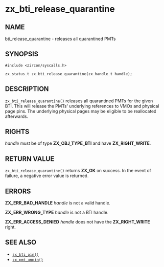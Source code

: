 # zx_bti_release_quarantine

## NAME

<!-- Updated by update-docs-from-abigen, do not edit. -->

bti_release_quarantine - releases all quarantined PMTs

## SYNOPSIS

<!-- Updated by update-docs-from-abigen, do not edit. -->

```
#include <zircon/syscalls.h>

zx_status_t zx_bti_release_quarantine(zx_handle_t handle);
```

## DESCRIPTION

`zx_bti_release_quarantine()` releases all quarantined PMTs for the given BTI.
This will release the PMTs' underlying references to VMOs and physical page
pins.  The underlying physical pages may be eligible to be reallocated
afterwards.

## RIGHTS

<!-- Updated by update-docs-from-abigen, do not edit. -->

*handle* must be of type **ZX_OBJ_TYPE_BTI** and have **ZX_RIGHT_WRITE**.

## RETURN VALUE

`zx_bti_release_quarantine()` returns **ZX_OK** on success.
In the event of failure, a negative error value is returned.

## ERRORS

**ZX_ERR_BAD_HANDLE**  *handle* is not a valid handle.

**ZX_ERR_WRONG_TYPE**  *handle* is not a BTI handle.

**ZX_ERR_ACCESS_DENIED** *handle* does not have the **ZX_RIGHT_WRITE** right.

## SEE ALSO

 - [`zx_bti_pin()`]
 - [`zx_pmt_unpin()`]

<!-- References updated by update-docs-from-abigen, do not edit. -->

[`zx_bti_pin()`]: bti_pin.md
[`zx_pmt_unpin()`]: pmt_unpin.md
